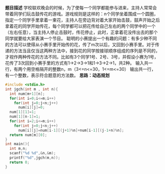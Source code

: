 **题目描述**
学校联欢晚会的时候，为了使每一个同学都能参与进来，主持人常常会带着同学们玩击鼓传花的游戏。游戏规则是这样的：n个同学坐着围成一个圆圈，指定一个同学手里拿着一束花，主持人在旁边背对着大家开始击鼓，鼓声开始之后拿着花的同学开始传花，每个同学都可以把花传给自己左右的两个同学中的一个（左右任意），当主持人停止击鼓时，传花停止，此时，正拿着花没传出去的那个同学就要给大家表演一个节目。
 聪明的小赛提出一个有趣的问题：有多少种不同的方法可以使得从小赛手里开始传的花，传了m次以后，又回到小赛手里。对于传递的方法当且仅当这两种方法中，接到花的同学按接球顺序组成的序列是不同的，才视作两种传花的方法不同。比如有3个同学1号、2号、3号，并假设小赛为1号，花传了3次回到小赛手里的方式有1->2->3->1和1->3->2->1，共2种。
输入共一行，有两个用空格隔开的整数n，m（3<=n<=30，1<=m<=30）
输出共一行，有一个整数，表示符合题意的方法数。
**思路：动态规划**
```c++
#include <stdio.h>
int jgch(int m , int n){
  int num[m+1][n];
  for(int i=0;i<=m;i++)
    for(int j=0;j<n;j++)
      num[i][j]=0;
  num[1][1]=1;
  num[1][n-1]=1;
  for(int i=2;i<=m;i++)
    for(int j=0;j<n;j++)
      num[i][j]=num[i-1][(j+1)%n]+num[i-1][(j-1+n)%n];
  return num[m][0];
}
int main(){
  int m,n;
  scanf("%d %d",&n,&m);
  printf("%d",jgch(m,n));
  return 0;
}
```


